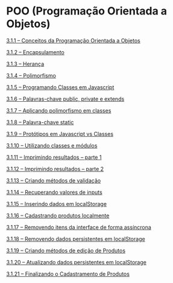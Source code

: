 # POO (Programação Orientada a Objetos)

[3.1.1 – Conceitos da Programação Orientada a Objetos](/POO/markdown/aula-3.1.1.md)

[3.1.2 – Encapsulamento](/POO/markdown/aula-3.1.2.md)

[3.1.3 – Herança](/POO/markdown/aula-3.1.3.md)

[3.1.4 – Polimorfismo](/POO/markdown/aula-3.1.4.md)

[3.1.5 – Programando Classes em Javascript]()

[3.1.6 – Palavras-chave public, private e extends]()

[3.1.7 – Aplicando polimorfismo em classes]()

[3.1.8 – Palavra-chave static]()

[3.1.9 – Protótipos em Javascript vs Classes]()

[3.1.10 – Utilizando classes e módulos]()

[3.1.11 – Imprimindo resultados – parte 1]()

[3.1.12 – Imprimindo resultados – parte 2]()

[3.1.13 – Criando métodos de validação]()

[3.1.14 – Recuperando valores de inputs]()

[3.1.15 – Inserindo dados em localStorage]()

[3.1.16 – Cadastrando produtos localmente]()

[3.1.17 – Removendo itens da interface de forma assíncrona]()

[3.1.18 – Removendo dados persistentes em localStorage]()

[3.1.19 – Criando métodos de edição de Produtos]()

[3.1.20 – Atualizando dados persistentes em localStorage]()

[3.1.21 – Finalizando o Cadastramento de Produtos]()
